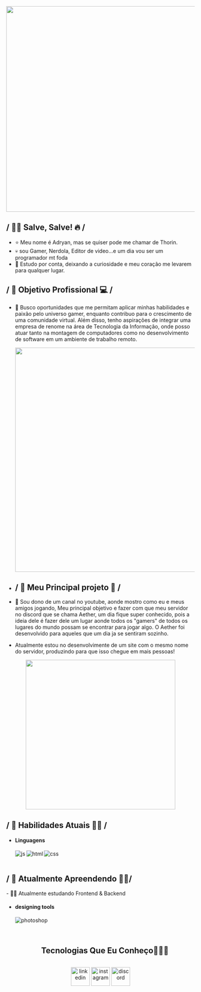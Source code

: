 <div align="center">
    <img src="https://github.com/BitThzn/BitThzn/assets/136759153/8e5eb8e6-5e92-44b0-89d9-7868391d8aca" height="550px" width="1000px" />
 </div>
 
<h2> / ✌🏼 Salve, Salve! 🔥 /</h2>
  
- ⭐ Meu nome é Adryan, mas se quiser pode me chamar de Thorin.
- 💀 sou Gamer, Nerdola, Editor de video...e um dia vou ser um programador mt foda
- 👾 Estudo por conta, deixando a curiosidade e meu coração me levarem para qualquer lugar.

 <h2> / 🎯 Objetivo Profissional 💻 / </h2>

 - 💭 Busco oportunidades que me permitam aplicar minhas habilidades e paixão pelo universo gamer, enquanto contribuo para o crescimento de uma comunidade virtual. Além disso, tenho aspirações de integrar uma empresa de renome na área de Tecnologia da Informação, onde posso atuar tanto na montagem de computadores como no desenvolvimento de software em um ambiente de trabalho remoto.

   <div align="center">
    <img src="https://github.com/BitThzn/BitThzn/assets/136759153/772161fd-d438-4395-a6f4-a466cbf72f4e" height="600px" width="900px" />
 </div>

 - <h2> / 🧠 Meu Principal projeto 🧠 / </h2>

 - 💬 Sou dono de um canal no youtube, aonde mostro como eu e meus amigos jogando, Meu principal objetivo e fazer com que meu servidor no discord que se chama Aether, um dia fique super conhecido, pois a ideia dele é fazer dele um lugar aonde todos os "gamers" de todos os lugares do mundo possam se encontrar para jogar algo. O Aether foi desenvolvido para aqueles que um dia ja se sentiram sozinho. 
 - Atualmente estou no desenvolvimente de um site com o mesmo nome do servidor, produzindo para que isso chegue em mais pessoas!

<div align="center">
    <img src="https://github.com/BitThzn/BitThzn/assets/136759153/1964cd84-43d2-4773-9fc3-44d9f28d45e2" height="400px" width="400px" />
</div>

  
<h2 align="left"> / 📝 Habilidades Atuais ✍🏼 / </h2>
  
- <h4 align="left"> Linguagens </h4>
  <img align="left"src = "https://img.shields.io/badge/JavaScript-323330?style=for-the-badge&logo=javascript&logoColor=F7DF1E" alt = "js" />
  <img align="left" src = "https://img.shields.io/badge/HTML5-E34F26?style=for-the-badge&logo=html5&logoColor=white" alt = "html" />
  <img align="left"src = "https://img.shields.io/badge/CSS3-1572B6?style=for-the-badge&logo=css3&logoColor=white" alt = "css" />

</br>
</br>
  
  <h2 align="left"> / 📝 Atualmente Apreendendo ✍🏼/ </h2>
  
  <p align="left"> - ✍🏼 Atualmente estudando Frontend & Backend </p>

  
- <h4 align="left"> designing tools </h4>
  <img align="left" src = "https://img.shields.io/badge/adobe%20photoshop-%2331A8FF.svg?style=for-the-badge&logo=adobe%20photoshop&logoColor=white" alt = "photoshop" />

</br>
</br>

  <!--h1 without bottom border-->
<div id="user-content-toc">
  <ul align="center">
    <summary><h2 style="display: inline-block" align="center">Tecnologias Que Eu Conheço👨🏻‍💻</h2></summary>
  </ul>
</div>

<!--icons and links-->
<p align="center">
<a href="https://www.linkedin.com/in/thzen/" target="blank"><img align="center" src="https://user-images.githubusercontent.com/88904952/234979284-68c11d7f-1acc-4f0c-ac78-044e1037d7b0.png" alt="linkedin" height="50" width="50" /></a>
<a href="https://www.instagram.com/adrynhos.xp/" target="blank"><img align="center" src="https://user-images.githubusercontent.com/88904952/234981169-2dd1e58f-4b7e-468c-8213-034ba62156c3.png" alt="instagram" height="50" width="50" /></a>
<a href="https://discord.gg/P7E4vguHHS" target="blank"><img align="center" src="https://user-images.githubusercontent.com/88904952/234982627-019fd336-6248-453c-9b05-97c13fd1d207.png" alt="discord" height="50" width="50" /></a>

  
</p>
  
  </br></br>
